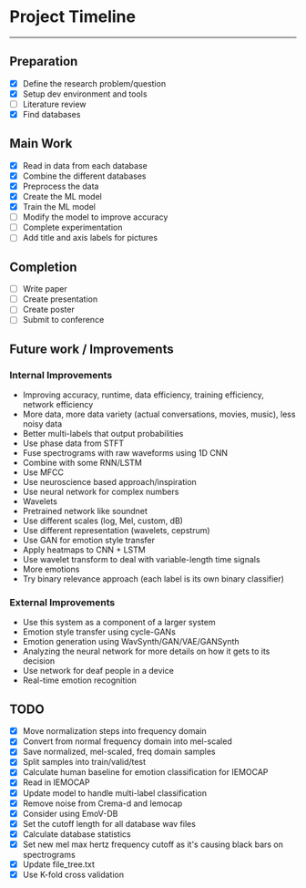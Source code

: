 # Project Timeline

---

## Preparation

- [x] Define the research problem/question
- [x] Setup dev environment and tools
- [ ] Literature review
- [x] Find databases

## Main Work

- [x] Read in data from each database
- [x] Combine the different databases
- [x] Preprocess the data
- [x] Create the ML model
- [x] Train the ML model
- [ ] Modify the model to improve accuracy
- [ ] Complete experimentation
- [ ] Add title and axis labels for pictures

## Completion

- [ ] Write paper
- [ ] Create presentation
- [ ] Create poster
- [ ] Submit to conference

## Future work / Improvements

### Internal Improvements

- Improving accuracy, runtime, data efficiency, training efficiency, network efficiency
- More data, more data variety (actual conversations, movies, music), less noisy data
- Better multi-labels that output probabilities
- Use phase data from STFT
- Fuse spectrograms with raw waveforms using 1D CNN
- Combine with some RNN/LSTM
- Use MFCC
- Use neuroscience based approach/inspiration
- Use neural network for complex numbers
- Wavelets
- Pretrained network like soundnet
- Use different scales (log, Mel, custom, dB)
- Use different representation (wavelets, cepstrum)
- Use GAN for emotion style transfer
- Apply heatmaps to CNN + LSTM
- Use wavelet transform to deal with variable-length time signals
- More emotions
- Try binary relevance approach (each label is its own binary classifier)

### External Improvements

- Use this system as a component of a larger system
- Emotion style transfer using cycle-GANs
- Emotion generation using WavSynth/GAN/VAE/GANSynth
- Analyzing the neural network for more details on how it gets to its decision
- Use network for deaf people in a device
- Real-time emotion recognition

## TODO

- [x] Move normalization steps into frequency domain
- [x] Convert from normal frequency domain into mel-scaled
- [x] Save normalized, mel-scaled, freq domain samples
- [x] Split samples into train/valid/test
- [x] Calculate human baseline for emotion classification for IEMOCAP
- [x] Read in IEMOCAP
- [x] Update model to handle multi-label classification
- [x] Remove noise from Crema-d and Iemocap
- [x] Consider using EmoV-DB
- [x] Set the cutoff length for all database wav files
- [x] Calculate database statistics
- [x] Set new mel max hertz frequency cutoff as it's causing black bars on spectrograms
- [x] Update file_tree.txt
- [x] Use K-fold cross validation
